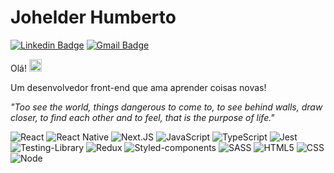 # Johelder Humberto

[![Linkedin Badge](https://img.shields.io/badge/-Johelder%20Humberto-17171A?style=flat-square&logo=Linkedin&logoColor=white&link=https://www.linkedin.com/in/johelder-humberto-3911731b1/)](https://www.linkedin.com/in/johelder-humberto-3911731b1/) 
[![Gmail Badge](https://img.shields.io/badge/-johelder.arj@gmail.com-17171A?style=flat-square&logo=Gmail&logoColor=white&link=mailto:johelder.arj@gmail.com)](mailto:johelder.arj@gmail.com)

Olá! <img src="https://media.giphy.com/media/hvRJCLFzcasrR4ia7z/giphy.gif" width="20px">

Um desenvolvedor front-end que ama aprender coisas novas!

_"Too see the world, things dangerous to come to, to see behind walls, draw closer, to find each other and to feel, that is the purpose of life."_

  ![React](https://img.shields.io/badge/React-20232A?style=for-the-badge&logo=react&logoColor=61DAFB)
  ![React Native](https://img.shields.io/badge/React_Native-20232A?style=for-the-badge&logo=react&logoColor=61DAFB)
  ![Next.JS](https://img.shields.io/badge/next.js-000000?style=for-the-badge&logo=nextdotjs&logoColor=white)
  ![JavaScript](https://img.shields.io/badge/JavaScript-323330?style=for-the-badge&logo=javascript&logoColor=F7DF1E)
  ![TypeScript](https://img.shields.io/badge/TypeScript-007ACC?style=for-the-badge&logo=typescript&logoColor=white)
  ![Jest](https://img.shields.io/badge/Jest-C21325?style=for-the-badge&logo=jest&logoColor=white)
  ![Testing-Library](https://img.shields.io/badge/-TestingLibrary-%23E33332?style=for-the-badge&logo=testing-library&logoColor=white)
  ![Redux](https://img.shields.io/badge/Redux-593D88?style=for-the-badge&logo=redux&logoColor=white)
  ![Styled-components](https://img.shields.io/badge/styled--components-DB7093?style=for-the-badge&logo=styled-components&logoColor=white)
  ![SASS](https://img.shields.io/badge/SASS-hotpink.svg?style=for-the-badge&logo=SASS&logoColor=white)
  ![HTML5](https://img.shields.io/badge/HTML5-E34F26?style=for-the-badge&logo=html5&logoColor=white)
  ![CSS](https://img.shields.io/badge/CSS3-1572B6?style=for-the-badge&logo=css3&logoColor=white)
  ![Node](https://img.shields.io/badge/Node.js-339933?style=for-the-badge&logo=nodedotjs&logoColor=white)
